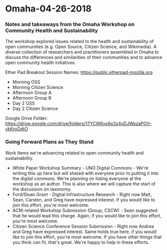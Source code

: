 # Omaha-04-26-2018

### Notes and takeaways from the Omaha Workshop on Community Health and Sustainability

The workshop explored issues related to the health and sustainability of open communities (e.g. Open Source, Citizen Science, and Wikimedia). A diverse collection of researchers and practitioners assembled in Omaha to discuss the differences and similarities of their communities and to advance open community health initiatives.

Ether Pad Breakout Session Names:
https://public.etherpad-mozilla.org

* Morning OSS
* Morning Citizen Science
* Afternoon Group A
* Afternoon Group B
* Day 2 OSS
* Day 2 Citizen Science

Google Drive Folder:
https://drive.google.com/drive/folders/17YCW6ys6p3z4vDJWezaPOV-vkKroDdtO

### Going Forward Plans as They Stand

Work Items we're advancing related to open community health and sustainability. 
* White Paper Workshop Summary - UNO Digital Commons - We're writing this up here but will shared with everyone prior to putting it into the digital commons. We're planning on listing everyone at the workshop as an author. This is also where we will capture the start of the discussion on taxonomy. 
* Ford/Sloan Grant - Digital Infrastructure Research - Right now Matt, Sean, Carsten, and Greg have expressed interest. If you would like to join this effort, you're most welcome. 
* ACM-related Workshop Submission (Group, CSCW) - Sean suggested that he would lead this charge. Again, if you would like to join this effort, you're most welcome. 
* Citizen Science Conference Session Submission - Right now Andrea and Greg have expressed interest. Same holds true here, if you would like to join this effort, you're most welcome. 
If you have other things that you think can fit, that's great. We're happy to help in these efforts. 
